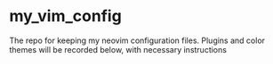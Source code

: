 # my_vim_config
The repo for keeping my neovim configuration files. Plugins and color themes will be recorded below, with necessary instructions
